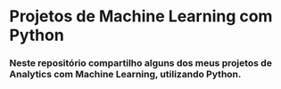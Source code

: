 # Projetos de Machine Learning com Python


### Neste repositório compartilho alguns dos meus projetos de Analytics com Machine Learning, utilizando Python. 


